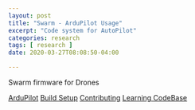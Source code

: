 ```yaml
---
layout: post
title: "Swarm - ArduPilot Usage"
excerpt: "Code system for AutoPilot"
categories: research
tags: [ research ]
date: 2020-03-27T08:08:50-04:00

---
```


Swarm firmware for Drones

[ArduPilot](ardupilot.org)
[Build Setup](https://ardupilot.org/dev/docs/building-setup-linux.html)
[Contributing](https://ardupilot.org/dev/docs/contributing.html)
[Learning CodeBase](https://ardupilot.org/dev/docs/learning-the-ardupilot-codebase.html)
